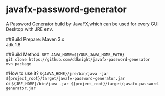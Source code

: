 # javafx-password-generator
A Password Generator build by JavaFX,which can be used for every GUI Desktop with JRE env.

##Build Prepare:
Maven 3.x<br>
Jdk 1.8

##Build Method:
`SET JAVA_HOME=${YOUR_JAVA_HOME_PATH}`<br>
`git clone https://github.com/ddknight/javafx-password-generator`<br>
`mvn package`

#How to use it?
`${JAVA_HOME}/jre/bin/java -jar ${project_root}/target/javafx-password-generator.jar`<br>
or `${JRE_HOME}/bin/java -jar ${project_root}/target/javafx-password-generator.jar` 
